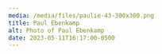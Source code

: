 ```yaml
---
media: /media/files/paulie-43-300x300.png
title: Paul Ebenkamp
alt: Photo of Paul Ebenkamp
date: 2023-05-11T16:17:00-0500
---
```

